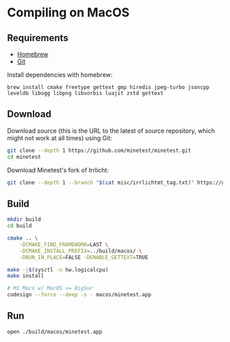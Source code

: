 # Compiling on MacOS

## Requirements

- [Homebrew](https://brew.sh/)
- [Git](https://git-scm.com/downloads)

Install dependencies with homebrew:

```
brew install cmake freetype gettext gmp hiredis jpeg-turbo jsoncpp leveldb libogg libpng libvorbis luajit zstd gettext
```

## Download

Download source (this is the URL to the latest of source repository, which might not work at all times) using Git:

```bash
git clone --depth 1 https://github.com/minetest/minetest.git
cd minetest
```

Download Minetest's fork of Irrlicht:

```bash
git clone --depth 1 --branch "$(cat misc/irrlichtmt_tag.txt)" https://github.com/minetest/irrlicht.git lib/irrlichtmt
```

## Build

```bash
mkdir build
cd build

cmake .. \
    -DCMAKE_FIND_FRAMEWORK=LAST \
    -DCMAKE_INSTALL_PREFIX=../build/macos/ \
    -DRUN_IN_PLACE=FALSE -DENABLE_GETTEXT=TRUE

make -j$(sysctl -n hw.logicalcpu)
make install

# M1 Macs w/ MacOS >= BigSur
codesign --force --deep -s - macos/minetest.app
```

## Run

```
open ./build/macos/minetest.app
```
